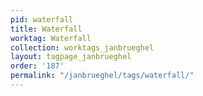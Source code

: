 ```yaml
---
pid: waterfall
title: Waterfall
worktag: Waterfall
collection: worktags_janbrueghel
layout: tagpage_janbrueghel
order: '187'
permalink: "/janbrueghel/tags/waterfall/"
---
```

